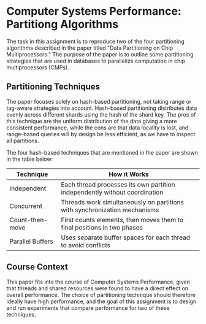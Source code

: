 # Computer Systems Performance: Partitiong Algorithms

The task in this assignment is to reproduce two of the four partitioning algorithms described in the paper titled "Data Partitioning on Chip Multiprocessors." The purpose of the paper is to outline some partitioning strategies that are used in databases to parallelize computation in chip multiprocessors (CMPs).

## Partitioning Techniques

The paper focuses solely on hash-based partitioning, not taking range or tag-aware strategies into account. Hash-based partitioning distributes data evenly across different shards using the hash of the shard key. The pros of this technique are the uniform distribution of the data giving a more consistent performance, while the cons are that data locality is lost, and range-based queries will by design be less efficient, as we have to inspect all partitions.

The four hash-based techniques that are mentioned in the paper are shown in the table below:

| Technique | How it Works |
|-----------|--------------|
| Independent | Each thread processes its own partition independently without coordination |
| Concurrent | Threads work simultaneously on partitions with synchronization mechanisms |
| Count-then-move | First counts elements, then moves them to final positions in two phases |
| Parallel Buffers | Uses separate buffer spaces for each thread to avoid conflicts |

## Course Context

This paper fits into the course of Computer Systems Performance, given that threads and shared resources were found to have a direct effect on overall performance. The choice of partitioning technique should therefore ideally have high performance, and the goal of this assignment is to design and run experiments that compare performance for two of these techniques.